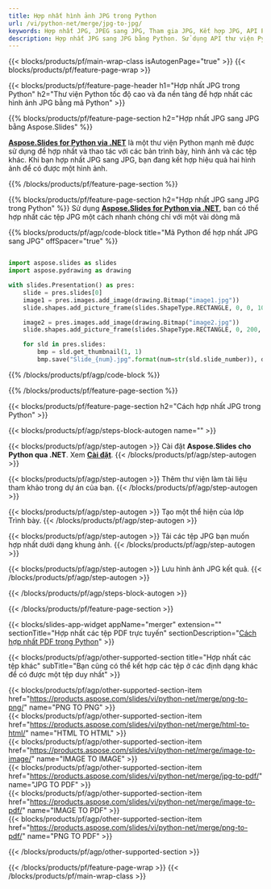 ```yaml
---
title: Hợp nhất hình ảnh JPG trong Python
url: /vi/python-net/merge/jpg-to-jpg/
keywords: Hợp nhất JPG, JPEG sang JPG, Tham gia JPG, Kết hợp JPG, API Python, Thư viện Python
description: Hợp nhất JPG sang JPG bằng Python. Sử dụng API thư viện Python để kết hợp các tệp JPG
---
```


{{< blocks/products/pf/main-wrap-class isAutogenPage="true" >}}
{{< blocks/products/pf/feature-page-wrap >}}

{{< blocks/products/pf/feature-page-header h1="Hợp nhất JPG trong Python" h2="Thư viện Python tốc độ cao và đa nền tảng để hợp nhất các hình ảnh JPG bằng mã Python" >}}

{{% blocks/products/pf/feature-page-section h2="Hợp nhất JPG sang JPG bằng Aspose.Slides" %}}

[**Aspose.Slides for Python via .NET**](https://products.aspose.com/slides/vi/python-net/) là một thư viện Python mạnh mẽ được sử dụng để hợp nhất và thao tác với các bản trình bày, hình ảnh và các tệp khác. Khi bạn hợp nhất JPG sang JPG, bạn đang kết hợp hiệu quả hai hình ảnh để có được một hình ảnh.

{{% /blocks/products/pf/feature-page-section %}}




{{% blocks/products/pf/feature-page-section  h2="Hợp nhất JPG sang JPG trong Python" %}}
Sử dụng [**Aspose.Slides for Python via .NET**](https://products.aspose.com/slides/vi/python-net/), bạn có thể hợp nhất các tệp JPG một cách nhanh chóng chỉ với một vài dòng mã

{{% blocks/products/pf/agp/code-block title="Mã Python để hợp nhất JPG sang JPG" offSpacer="true" %}}
```python

import aspose.slides as slides
import aspose.pydrawing as drawing

with slides.Presentation() as pres:
    slide = pres.slides[0]
    image1 = pres.images.add_image(drawing.Bitmap("image1.jpg"))
	slide.shapes.add_picture_frame(slides.ShapeType.RECTANGLE, 0, 0, 100, 100, image1)

    image2 = pres.images.add_image(drawing.Bitmap("image2.jpg"))
	slide.shapes.add_picture_frame(slides.ShapeType.RECTANGLE, 0, 200, 100, 100, image2)

    for sld in pres.slides:
        bmp = sld.get_thumbnail(1, 1)
        bmp.save("Slide_{num}.jpg".format(num=str(sld.slide_number)), drawing.imaging.ImageFormat.jpeg)
```
{{% /blocks/products/pf/agp/code-block %}}

{{% /blocks/products/pf/feature-page-section %}}




{{< blocks/products/pf/feature-page-section  h2="Cách hợp nhất JPG trong Python" >}}


{{< blocks/products/pf/agp/steps-block-autogen name="" >}}


{{< blocks/products/pf/agp/step-autogen >}}
Cài đặt **Aspose.Slides cho Python qua .NET**. Xem [**Cài đặt**](https://docs.aspose.com/slides/python-net/installation/).
{{< /blocks/products/pf/agp/step-autogen >}}

{{< blocks/products/pf/agp/step-autogen >}}
Thêm thư viện làm tài liệu tham khảo trong dự án của bạn.
{{< /blocks/products/pf/agp/step-autogen >}}

{{< blocks/products/pf/agp/step-autogen >}}
Tạo một thể hiện của lớp Trình bày.
{{< /blocks/products/pf/agp/step-autogen >}}

{{< blocks/products/pf/agp/step-autogen >}}
Tải các tệp JPG bạn muốn hợp nhất dưới dạng khung ảnh.
{{< /blocks/products/pf/agp/step-autogen >}}

{{< blocks/products/pf/agp/step-autogen >}}
Lưu hình ảnh JPG kết quả.
{{< /blocks/products/pf/agp/step-autogen >}}


{{< /blocks/products/pf/agp/steps-block-autogen >}}


{{< /blocks/products/pf/feature-page-section >}}




{{< blocks/slides-app-widget  appName="merger" extension="" sectionTitle="Hợp nhất các tệp PDF trực tuyến" sectionDescription="[Cách hợp nhất PDF trong Python](https://products.aspose.com/slides/vi/python-net/merge/pdf/)" >}}

{{< blocks/products/pf/agp/other-supported-section title="Hợp nhất các tệp khác" subTitle="Bạn cũng có thể kết hợp các tệp ở các định dạng khác để có được một tệp duy nhất" >}}
  
{{< blocks/products/pf/agp/other-supported-section-item href="https://products.aspose.com/slides/vi/python-net/merge/png-to-png/" name="PNG TO PNG" >}}  
{{< blocks/products/pf/agp/other-supported-section-item href="https://products.aspose.com/slides/vi/python-net/merge/html-to-html/" name="HTML TO HTML" >}}  
{{< blocks/products/pf/agp/other-supported-section-item href="https://products.aspose.com/slides/vi/python-net/merge/image-to-image/" name="IMAGE TO IMAGE" >}}  
{{< blocks/products/pf/agp/other-supported-section-item href="https://products.aspose.com/slides/vi/python-net/merge/jpg-to-pdf/" name="JPG TO PDF" >}}  
{{< blocks/products/pf/agp/other-supported-section-item href="https://products.aspose.com/slides/vi/python-net/merge/image-to-pdf/" name="IMAGE TO PDF" >}}  
{{< blocks/products/pf/agp/other-supported-section-item href="https://products.aspose.com/slides/vi/python-net/merge/png-to-pdf/" name="PNG TO PDF" >}}  
  


{{< /blocks/products/pf/agp/other-supported-section >}}

{{< /blocks/products/pf/feature-page-wrap >}}
{{< /blocks/products/pf/main-wrap-class >}}